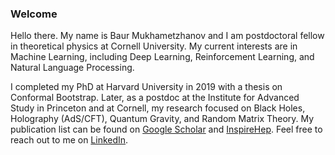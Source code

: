### Welcome

Hello there. My name is Baur Mukhametzhanov and I am postdoctoral fellow in theoretical physics at Cornell University. My current interests are in Machine Learning, including Deep Learning, Reinforcement Learning, and Natural Language Processing.

I completed my PhD at Harvard University in 2019 with a thesis on Conformal Bootstrap. Later, as a postdoc at the Institute for Advanced Study in Princeton and at Cornell, my research focused on Black Holes, Holography (AdS/CFT), Quantum Gravity, and Random Matrix Theory. My publication list can be found on [Google Scholar](https://scholar.google.com/citations?user=dyZ8C6UAAAAJ&hl=en&oi=sra) and [InspireHep](https://inspirehep.net/authors/1230996?ui-citation-summary=true). Feel free to reach out to me on [LinkedIn](https://www.linkedin.com/in/baur-mukhamet/).

<!--
**baur-mukhamet/baur-mukhamet** is a ✨ _special_ ✨ repository because its `README.md` (this file) appears on your GitHub profile.

Here are some ideas to get you started:

- 🔭 I’m currently working on ...
- 🌱 I’m currently learning ...
- 👯 I’m looking to collaborate on ...
- 🤔 I’m looking for help with ...
- 💬 Ask me about ...
- 📫 How to reach me: ...
- 😄 Pronouns: ...
- ⚡ Fun fact: ...
-->

